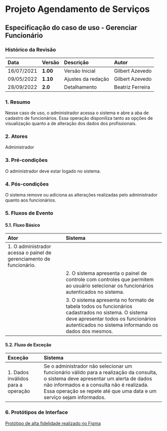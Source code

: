 # Projeto Agendamento de Serviços

## Especificação do caso de uso - Gerenciar Funcionário

### Histórico da Revisão 

|  Data  | Versão | Descrição | Autor |
|:-------|:-------|:----------|:------|
| 16/07/2021 | **1.00** | Versão Inicial  | Gilbert Azevedo |
| 09/05/2022 | **1.10** | Ajustes da redação | Gilbert Azevedo |
| 28/09/2022 | **2.0**  | Detalhamento  | Beatriz Ferreira |

### 1. Resumo 

Nesse caso de uso, o administrador acessa o sistema e abre a aba de cadastro de funcionários. Essa operação disponiliza tanto as opções de visualização quanto a de alteração dos dados dos profissionais.

### 2. Atores 

Administrador

### 3. Pré-condições

O administrador deve estar logado no sistema.

### 4. Pós-condições

O sistema remove ou adiciona as alterações realizadas pelo administrador quanto aos funcionários.

### 5. Fluxos de Evento

#### 5.1. Fluxo Básico

| Ator   | Sistema |
|:-------|:--------|
| 1. O administrador acessa o painel de gerenciamento de funcionário. ||
|| 2. O sistema apresenta o painel de controle com controles que permitem ao usuário selecionar os funcionários autenticados no sistema. |
|| 3. O sistema apresenta no formato de tabela todos os funcionários cadastrados no sistema. O sistema deve apresentar todos os funcionários autenticados no sistema informando os dados dos mesmos. |

#### 5.2. Fluxo de Exceção

| Exceção | Sistema |
|:--------|:--------|
| 1. Dados inválidos para a operação | Se o administrador não selecionar um funcionário válido para a realização da consulta, o sistema deve apresentar um alerta de dados não informados e a consulta não é realizada. Essa operação se repete até que uma data e um serviço sejam informados. |


### 6. Protótipos de Interface
[Protótipo de alta fidelidade realizado no Figma](/guides/content/editing-an-existing-page#modifying-front-matter)

